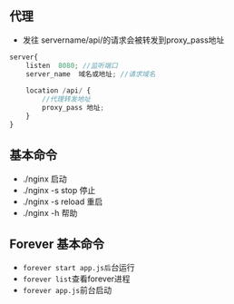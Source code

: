 ## 代理

- 发往 servername/api/的请求会被转发到proxy_pass地址

```js
server{
    listen  8080; //监听端口
    server_name  域名或地址; //请求域名
    
    location /api/ {
        //代理转发地址
        proxy_pass 地址;
    }
}
```

## 基本命令

- ./nginx   启动
- ./nginx  -s  stop 停止
- ./nginx  -s  reload 重启
- ./nginx -h 帮助

## Forever 基本命令

- `forever start app.js后`台运行
- `forever list`查看forever进程
- `forever app.js`前台启动